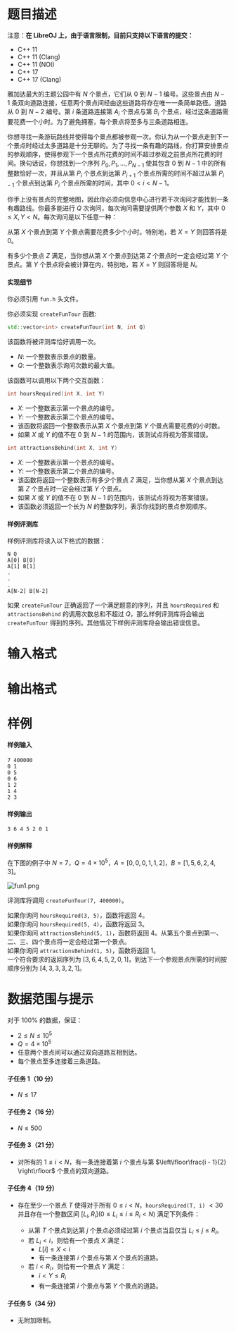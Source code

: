 
# 题目描述

注意：**在 LibreOJ 上，由于语言限制，目前只支持以下语言的提交：**
- C++ 11
- C++ 11 (Clang)
- C++ 11 (NOI)
- C++ 17
- C++ 17 (Clang)

雅加达最大的主题公园中有 $N$ 个景点，它们从 $0$ 到 $N - 1$ 编号。这些景点由 $N - 1$ 条双向道路连接，任意两个景点间经由这些道路将存在唯一一条简单路径。道路从 $0$ 到 $N - 2$ 编号。第 $i$ 条道路连接第 $A_i$ 个景点与第 $B_i$ 个景点，经过这条道路需要花费一个小时。为了避免拥塞，每个景点将至多与三条道路相连。

你想寻找一条游玩路线并使得每个景点都被参观一次。你认为从一个景点走到下一个景点时经过太多道路是十分无聊的。为了寻找一条有趣的路线，你打算安排景点的参观顺序，使得参观下一个景点所花费的时间不超过参观之前景点所花费的时间。换句话说，你想找到一个序列 $P_0, P_1, \ldots, P_{N-1}$ 使其包含 $0$ 到 $N - 1$ 中的所有整数恰好一次，并且从第 $P_i$ 个景点到达第 $P_{i+1}$ 个景点所需的时间不超过从第 $P_{i-1}$ 个景点到达第 $P_i$ 个景点所需的时间，其中 $0 \lt i \lt N - 1$。

你手上没有景点的完整地图，因此你必须向信息中心进行若干次询问才能找到一条有趣路线。你最多能进行 $Q$ 次询问，每次询问需要提供两个参数 $X$ 和 $Y$，其中 $0 \le X, Y \lt N$。每次询问是以下任意一种：

从第 $X$ 个景点到第 $Y$ 个景点需要花费多少个小时。特别地，若 $X = Y$ 则回答将是 $0$。

有多少个景点 $Z$ 满足，当你想从第 $X$ 个景点到达第 $Z$ 个景点时一定会经过第 $Y$ 个景点。第 $Y$ 个景点将会被计算在内，特别地，若 $X = Y$ 则回答将是 $N$。

#### 实现细节

你必须引用 `fun.h` 头文件。

你必须实现 `createFunTour` 函数:

```cpp
std::vector<int> createFunTour(int N, int Q)
```
该函数将被评测库恰好调用一次。
- $N$: 一个整数表示景点的数量。
- $Q$: 一个整数表示询问次数的最大值。

该函数可以调用以下两个交互函数：

```cpp
int hoursRequired(int X, int Y)
```
- $X$: 一个整数表示第一个景点的编号。
- $Y$: 一个整数表示第二个景点的编号。
- 该函数将返回一个整数表示从第 $X$ 个景点到第 $Y$ 个景点需要花费的小时数。
- 如果 $X$ 或 $Y$ 的值不在 $0$ 到 $N - 1$ 的范围内，该测试点将视为答案错误。

```cpp
int attractionsBehind(int X, int Y)
```
- $X$: 一个整数表示第一个景点的编号。
- $Y$: 一个整数表示第二个景点的编号。
- 该函数将返回一个整数表示有多少个景点 $Z$ 满足，当你想从第 $X$ 个景点到达第 $Z$ 个景点时一定会经过第 $Y$ 个景点。
- 如果 $X$ 或 $Y$ 的值不在 $0$ 到 $N - 1$ 的范围内，该测试点将视为答案错误。
- 该函数必须返回一个长为 $N$ 的整数序列，表示你找到的景点参观顺序。

#### 样例评测库

样例评测库将读入以下格式的数据：

```
N Q
A[0] B[0]
A[1] B[1]
.
.
.
A[N-2] B[N-2]
```

如果 `createFunTour` 正确返回了一个满足题意的序列，并且 `hoursRequired` 和 `attractionsBehind` 的调用次数总和不超过 $Q$，那么样例评测库将会输出 `createFunTour` 得到的序列。其他情况下样例评测库将会输出错误信息。


# 输入格式



# 输出格式



# 样例

#### 样例输入

```plain
7 400000
0 1
0 5
0 6
1 2
1 4
2 3
```

#### 样例输出

```plain
3 6 4 5 2 0 1
```

#### 样例解释

在下图的例子中 $N = 7$，$Q = 4\times 10^5$，$A = [0, 0, 0, 1, 1, 2]$，$B = [1, 5, 6, 2, 4, 3]$。

![fun1.png](/source/loj/3347/img/aHR0cHM6Ly9sb2otaW1nLnVweXVuLm1lbmNpLm1lbXNldDAuY24vMjAyMC8wOC8yNy81ZjQ3MWZkNDRhYTBjLnBuZw==.png)

评测库将调用 `createFunTour(7, 400000)`。

如果你询问 `hoursRequired(3, 5)`，函数将返回 $4$。  
如果你询问 `hoursRequired(5, 4)`，函数将返回 $3$。  
如果你询问 `attractionsBehind(5, 1)`，函数将返回 $4$。从第五个景点到第一、二、三、四个景点将一定会经过第一个景点。  
如果你询问 `attractionsBehind(1, 5)`，函数将返回 $1$。  
一个符合要求的返回序列为 $[3, 6, 4, 5, 2, 0, 1]$，到达下一个参观景点所需的时间按顺序分别为 $[4, 3, 3, 3, 2, 1]$。

# 数据范围与提示

对于 $100\%$ 的数据，保证：
- $2 \le N \le 10^5$
- $Q = 4\times 10^5$
- 任意两个景点间可以通过双向道路互相到达。
- 每个景点至多连接着三条道路。

#### 子任务 $1$（$10$ 分）
- $N \le 17$

#### 子任务 $2$（$16$ 分）

- $N \le 500$

#### 子任务 $3$（$21$ 分）

- 对所有的 $1 \le i \lt N$，有一条连接着第 $i$ 个景点与第 $\left\lfloor\frac{i - 1}{2} \right\rfloor$ 个景点的双向道路。

#### 子任务 $4$（$19$ 分）

- 存在至少一个景点 $T$ 使得对于所有 $0 \le i \lt N$，`hoursRequired(T, i)` $\lt 30$ 并且存在一个整数区间 $[L_i, R_i](0 \le L_i \le i \le R_i \lt N)$ 满足下列条件：

  - 从第 $T$ 个景点到达第 $j$ 个景点必须经过第 $i$ 个景点当且仅当 $L_i \le j \le R_i$。
  - 若 $L_i \lt i$，则恰有一个景点 $X$ 满足：
    - $L[i] \le X \lt i$
    - 有一条连接第 $i$ 个景点与第 $X$ 个景点的道路。
  - 若 $i \lt R_i$，则恰有一个景点 $Y$ 满足：
    - $i \lt Y \le R_i$
    - 有一条连接第 $i$ 个景点与第 $Y$ 个景点的道路。

#### 子任务 $5$（$34$ 分）
- 无附加限制。

